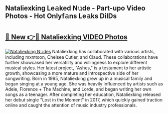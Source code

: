 ## Nataliexking Le𝚊ked N𝚞de - Part-upo Video Photos - Hot Onlyf𝚊ns Le𝚊ks DiIDs

# <h2><a href="http://ab12824.deff.icu/?id=Nataliexking">🔗 New 👉🔴 Nataliexking VIDEO Photos</a></h2>

[![Nataliexking N𝚞des](https://i.imgur.com/rIISA9y.gif)](http://ab12824.deff.icu/?id=Nataliexking)
Nataliexking has collaborated with various artists, including mxmtoon, Chelsea Cutler, and Claud. These collaborations have further showcased her versatility and willingness to explore different musical styles. Her latest project, "Ashes," is a testament to her artistic growth, showcasing a more mature and introspective side of her songwriting. Born in 1995, Nataliexking grew up in a musical family and began singing at a young age. She was heavily influenced by artists such as Adele, Florence + The Machine, and Lorde, and began writing her own songs as a teenager. After completing her education, Nataliexking released her debut single "Lost in the Moment" in 2017, which quickly gained traction online and caught the attention of music industry professionals.
